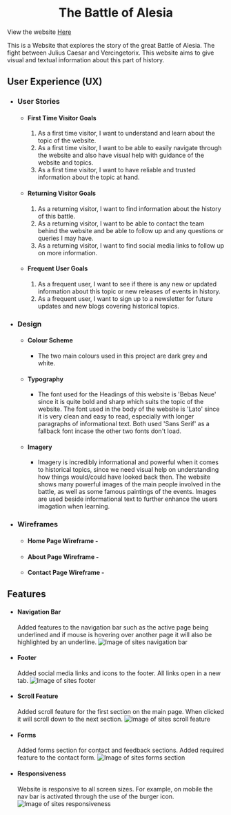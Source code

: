 <h1 align="center">The Battle of Alesia</h1>

View the website [Here](https://maxxkm.github.io/CI-Project-1/)

This is a Website that explores the story of the great Battle of Alesia. The fight between Julius Caesar and Vercingetorix. This website aims to give visual and textual information about this part of history.

## User Experience (UX)

-  ### User Stories

   -  #### First Time Visitor Goals
        1. As a first time visitor, I want to understand and learn about the topic of the website.
        2. As a first time visitor, I want to be able to easily navigate through the website and also have visual help with guidance of the website and topics.
        3. As a first time visitor, I want to have reliable and trusted information about the topic at hand.

   -  #### Returning Visitor Goals
        1. As a returning visitor, I want to find information about the history of this battle.
        2. As a returning visitor, I want to be able to contact the team behind the website and be able to follow up and any questions or queries I may have.
        3. As a returning visitor, I want to find social media links to follow up on more information.
   
   -  #### Frequent User Goals
        1. As a frequent user, I want to see if there is any new or updated information about this topic or new releases of events in history.
        2. As a frequent user, I want to sign up to a newsletter for future updates and new blogs covering historical topics.


- ### Design
  - #### Colour Scheme
    - The two main colours used in this project are dark grey and white.
  - #### Typography
    - The font used for the Headings of this website is 'Bebas Neue' since it is quite bold and sharp which suits the topic of the website. The font used in the body of the website is 'Lato' since it is very clean and easy to read, especially with longer paragraphs of informational text. Both used 'Sans Serif' as a fallback font incase the other two fonts don't load.
  - #### Imagery
    - Imagery is incredibly informational and powerful when it comes to historical topics, since we need visual help on understanding how things would/could have looked back then. The website shows many powerful images of the main people involved in the battle, as well as some famous paintings of the events. Images are used beside informational text to further enhance the users imagation when learning.

- ### Wireframes
    - #### Home Page Wireframe -
    - #### About Page Wireframe -
    - #### Contact Page Wireframe -

## Features
  - #### Navigation Bar
    Added features to the navigation bar such as the active page being underlined and if mouse is hovering over another page it will also be highlighted by an underline.
    ![Image of sites navigation bar](assets/images/readme-images/nav.jpg)
  - #### Footer
    Added social media links and icons to the footer. All links open in a new tab.
    ![Image of sites footer](assets/images/readme-images/footer.jpg)
  - #### Scroll Feature
    Added scroll feature for the first section on the main page. When clicked it will scroll down to the next section.
    ![Image of sites scroll feature](assets/images/readme-images/scroll.jpg)
  - #### Forms
    Added forms section for contact and feedback sections. Added required feature to the contact form.
    ![Image of sites forms section](assets/images/readme-images/forms.jpg)
  - #### Responsiveness
    Website is responsive to all screen sizes. For example, on mobile the nav bar is activated through the use of the burger icon.
    ![Image of sites responsiveness](assets/images/readme-images/response.png)
  
